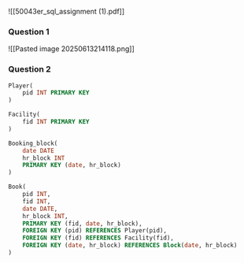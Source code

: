 ![[50043er_sql_assignment (1).pdf]]

### Question 1
![[Pasted image 20250613214118.png]]
### Question 2
``` sql
Player(
	pid INT PRIMARY KEY
)

Facility(
	fid INT PRIMARY KEY
)

Booking_block(
	date DATE 
	hr_block INT 
	PRIMARY KEY (date, hr_block)
)

Book(
    pid INT,
    fid INT,
    date DATE,
    hr_block INT,
    PRIMARY KEY (fid, date, hr_block),
    FOREIGN KEY (pid) REFERENCES Player(pid),
    FOREIGN KEY (fid) REFERENCES Facility(fid),
    FOREIGN KEY (date, hr_block) REFERENCES Block(date, hr_block)
)
```
